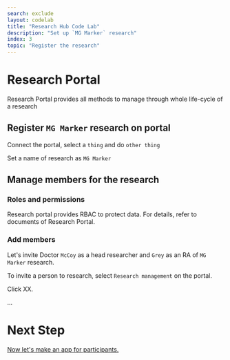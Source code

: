```yaml
---
search: exclude
layout: codelab
title: "Research Hub Code Lab"
description: "Set up `MG Marker` research"
index: 3
topic: "Register the research"
---
```


# Research Portal

Research Portal provides all methods to manage through whole life-cycle of a research

## Register `MG Marker` research on portal

Connect the portal, select a `thing` and do `other thing`

Set a name of research as `MG Marker`

## Manage members for the research

### Roles and permissions

Research portal provides RBAC to protect data.
For details, refer to documents of Research Portal.

### Add members

Let's invite Doctor `McCoy` as a head researcher and `Grey` as an RA of `MG Marker` research.

To invite a person to research, select `Research management` on the portal.

Click XX.

...

# Next Step

[Now let's make an app for participants.](4-BASICAPP)